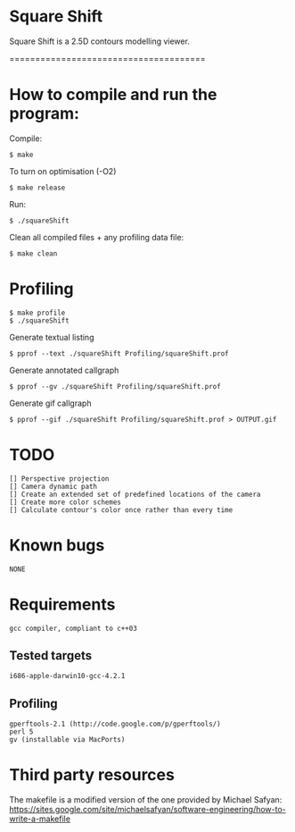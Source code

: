 # Square Shift

Square Shift is a 2.5D contours modelling viewer. 

======================================

# How to compile and run the program:

Compile:

	$ make

To turn on optimisation (-O2)

	$ make release

Run:

	$ ./squareShift

Clean all compiled files + any profiling data file:

	$ make clean


# Profiling

	$ make profile
	$ ./squareShift

Generate textual listing

	$ pprof --text ./squareShift Profiling/squareShift.prof

Generate annotated callgraph 

	$ pprof --gv ./squareShift Profiling/squareShift.prof

Generate gif callgraph
	
	$ pprof --gif ./squareShift Profiling/squareShift.prof > OUTPUT.gif


# TODO

	[] Perspective projection
	[] Camera dynamic path
	[] Create an extended set of predefined locations of the camera
	[] Create more color schemes
	[] Calculate contour's color once rather than every time

# Known bugs

	NONE

# Requirements

	gcc compiler, compliant to c++03

## Tested targets
	i686-apple-darwin10-gcc-4.2.1

## Profiling

	gperftools-2.1 (http://code.google.com/p/gperftools/)
	perl 5
	gv (installable via MacPorts)


# Third party resources

The makefile is a modified version of the one provided by Michael Safyan:
	https://sites.google.com/site/michaelsafyan/software-engineering/how-to-write-a-makefile